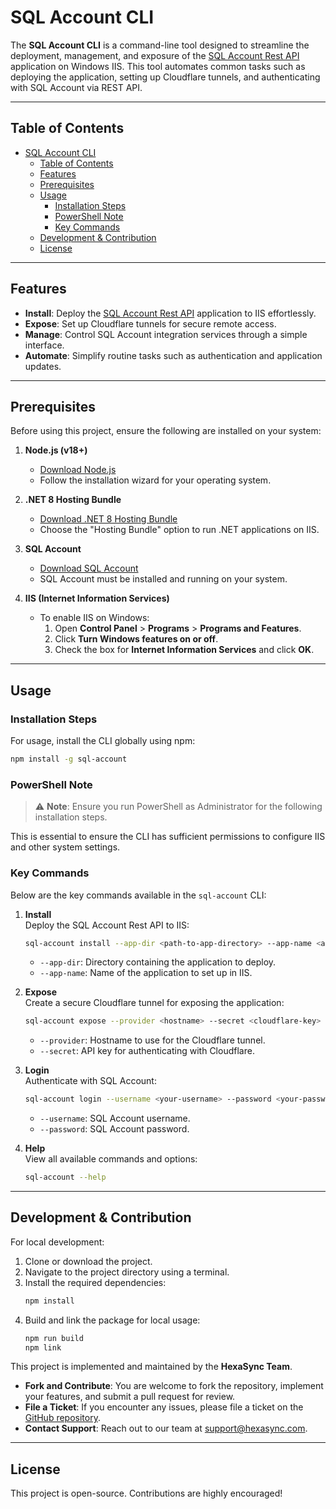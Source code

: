 # SQL Account CLI

The **SQL Account CLI** is a command-line tool designed to streamline the deployment, management, and exposure of the [SQL Account Rest API](https://github.com/beehexacorp/sqlaccountapi) application on Windows IIS. This tool automates common tasks such as deploying the application, setting up Cloudflare tunnels, and authenticating with SQL Account via REST API.

---

## Table of Contents

- [SQL Account CLI](#sql-account-cli)
  - [Table of Contents](#table-of-contents)
  - [Features](#features)
  - [Prerequisites](#prerequisites)
  - [Usage](#usage)
    - [Installation Steps](#installation-steps)
    - [PowerShell Note](#powershell-note)
    - [Key Commands](#key-commands)
  - [Development \& Contribution](#development--contribution)
  - [License](#license)

---

## Features

- **Install**: Deploy the [SQL Account Rest API](https://github.com/beehexacorp/sqlaccountapi) application to IIS effortlessly.
- **Expose**: Set up Cloudflare tunnels for secure remote access.
- **Manage**: Control SQL Account integration services through a simple interface.
- **Automate**: Simplify routine tasks such as authentication and application updates.

---

## Prerequisites

Before using this project, ensure the following are installed on your system:

1. **Node.js (v18+)**  
   - [Download Node.js](https://nodejs.org/)
   - Follow the installation wizard for your operating system.

2. **.NET 8 Hosting Bundle**  
   - [Download .NET 8 Hosting Bundle](https://dotnet.microsoft.com/download/dotnet/8.0)  
   - Choose the "Hosting Bundle" option to run .NET applications on IIS.

3. **SQL Account**  
   - [Download SQL Account](https://www.sql.com.my/products/)  
   - SQL Account must be installed and running on your system.

4. **IIS (Internet Information Services)**  
   - To enable IIS on Windows:
     1. Open **Control Panel** > **Programs** > **Programs and Features**.
     2. Click **Turn Windows features on or off**.
     3. Check the box for **Internet Information Services** and click **OK**.

---

## Usage

### Installation Steps

For usage, install the CLI globally using npm:

```bash
npm install -g sql-account
```

### PowerShell Note

> ⚠️ **Note**: Ensure you run PowerShell as Administrator for the following installation steps.

This is essential to ensure the CLI has sufficient permissions to configure IIS and other system settings.

### Key Commands

Below are the key commands available in the `sql-account` CLI:

1. **Install**  
   Deploy the SQL Account Rest API to IIS:
   ```bash
   sql-account install --app-dir <path-to-app-directory> --app-name <application-name>
   ```
   - `--app-dir`: Directory containing the application to deploy.
   - `--app-name`: Name of the application to set up in IIS.

2. **Expose**  
   Create a secure Cloudflare tunnel for exposing the application:
   ```bash
   sql-account expose --provider <hostname> --secret <cloudflare-key>
   ```
   - `--provider`: Hostname to use for the Cloudflare tunnel.
   - `--secret`: API key for authenticating with Cloudflare.

3. **Login**  
   Authenticate with SQL Account:
   ```bash
   sql-account login --username <your-username> --password <your-password>
   ```
   - `--username`: SQL Account username.
   - `--password`: SQL Account password.

4. **Help**  
   View all available commands and options:
   ```bash
   sql-account --help
   ```

---

## Development & Contribution

For local development:

1. Clone or download the project.
2. Navigate to the project directory using a terminal.
3. Install the required dependencies:
   ```bash
   npm install
   ```
4. Build and link the package for local usage:
   ```bash
   npm run build
   npm link
   ```

This project is implemented and maintained by the **HexaSync Team**.

- **Fork and Contribute**: You are welcome to fork the repository, implement your features, and submit a pull request for review.
- **File a Ticket**: If you encounter any issues, please file a ticket on the [GitHub repository](https://github.com/beehexacorp/sql-accounting-cli).
- **Contact Support**: Reach out to our team at [support@hexasync.com](mailto:support@hexasync.com).

---

## License

This project is open-source. Contributions are highly encouraged!
